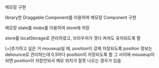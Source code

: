메모장 구현

library한 Draggable Component를 이용하여 메모장 Component 구현

메모장 state를 mobx를 이용하여 store에 저장

store를 localStorage로 관리하였고, 브라우저가 껏다 켜져도 유지되도록 함

[+]추가하고 싶은 거
mouseup일 때, position이 강제 저장되도록
position 정보는 debounce로 관리하는데 0.5마다 position이 저장되도록 함
그 사이에 mouseup이 되면 position이 저장안되서 
메모 위치가 잘못 나오는 경우가 있음
